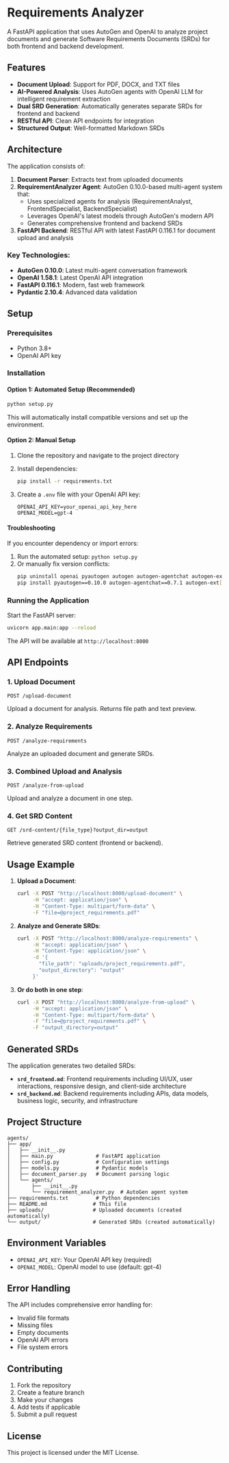 # Requirements Analyzer

A FastAPI application that uses AutoGen and OpenAI to analyze project documents and generate Software Requirements Documents (SRDs) for both frontend and backend development.

## Features

- **Document Upload**: Support for PDF, DOCX, and TXT files
- **AI-Powered Analysis**: Uses AutoGen agents with OpenAI LLM for intelligent requirement extraction
- **Dual SRD Generation**: Automatically generates separate SRDs for frontend and backend
- **RESTful API**: Clean API endpoints for integration
- **Structured Output**: Well-formatted Markdown SRDs

## Architecture

The application consists of:

1. **Document Parser**: Extracts text from uploaded documents
2. **RequirementAnalyzer Agent**: AutoGen 0.10.0-based multi-agent system that:
   - Uses specialized agents for analysis (RequirementAnalyst, FrontendSpecialist, BackendSpecialist)
   - Leverages OpenAI's latest models through AutoGen's modern API
   - Generates comprehensive frontend and backend SRDs
3. **FastAPI Backend**: RESTful API with latest FastAPI 0.116.1 for document upload and analysis

### Key Technologies:
- **AutoGen 0.10.0**: Latest multi-agent conversation framework
- **OpenAI 1.58.1**: Latest OpenAI API integration
- **FastAPI 0.116.1**: Modern, fast web framework
- **Pydantic 2.10.4**: Advanced data validation

## Setup

### Prerequisites

- Python 3.8+
- OpenAI API key

### Installation

#### Option 1: Automated Setup (Recommended)
```bash
python setup.py
```
This will automatically install compatible versions and set up the environment.

#### Option 2: Manual Setup
1. Clone the repository and navigate to the project directory
2. Install dependencies:
   ```bash
   pip install -r requirements.txt
   ```

3. Create a `.env` file with your OpenAI API key:
   ```
   OPENAI_API_KEY=your_openai_api_key_here
   OPENAI_MODEL=gpt-4
   ```

#### Troubleshooting
If you encounter dependency or import errors:
1. Run the automated setup: `python setup.py`
2. Or manually fix version conflicts:
   ```bash
   pip uninstall openai pyautogen autogen autogen-agentchat autogen-ext
   pip install pyautogen==0.10.0 autogen-agentchat==0.7.1 autogen-ext[openai]==0.7.1 openai==1.58.1
   ```

### Running the Application

Start the FastAPI server:
```bash
uvicorn app.main:app --reload
```

The API will be available at `http://localhost:8000`

## API Endpoints

### 1. Upload Document
```http
POST /upload-document
```
Upload a document for analysis. Returns file path and text preview.

### 2. Analyze Requirements
```http
POST /analyze-requirements
```
Analyze an uploaded document and generate SRDs.

### 3. Combined Upload and Analysis
```http
POST /analyze-from-upload
```
Upload and analyze a document in one step.

### 4. Get SRD Content
```http
GET /srd-content/{file_type}?output_dir=output
```
Retrieve generated SRD content (frontend or backend).

## Usage Example

1. **Upload a Document**:
   ```bash
   curl -X POST "http://localhost:8000/upload-document" \
        -H "accept: application/json" \
        -H "Content-Type: multipart/form-data" \
        -F "file=@project_requirements.pdf"
   ```

2. **Analyze and Generate SRDs**:
   ```bash
   curl -X POST "http://localhost:8000/analyze-requirements" \
        -H "accept: application/json" \
        -H "Content-Type: application/json" \
        -d '{
          "file_path": "uploads/project_requirements.pdf",
          "output_directory": "output"
        }'
   ```

3. **Or do both in one step**:
   ```bash
   curl -X POST "http://localhost:8000/analyze-from-upload" \
        -H "accept: application/json" \
        -H "Content-Type: multipart/form-data" \
        -F "file=@project_requirements.pdf" \
        -F "output_directory=output"
   ```

## Generated SRDs

The application generates two detailed SRDs:

- **`srd_frontend.md`**: Frontend requirements including UI/UX, user interactions, responsive design, and client-side architecture
- **`srd_backend.md`**: Backend requirements including APIs, data models, business logic, security, and infrastructure

## Project Structure

```
agents/
├── app/
│   ├── __init__.py
│   ├── main.py              # FastAPI application
│   ├── config.py            # Configuration settings
│   ├── models.py            # Pydantic models
│   ├── document_parser.py   # Document parsing logic
│   └── agents/
│       ├── __init__.py
│       └── requirement_analyzer.py  # AutoGen agent system
├── requirements.txt         # Python dependencies
├── README.md               # This file
├── uploads/                # Uploaded documents (created automatically)
└── output/                 # Generated SRDs (created automatically)
```

## Environment Variables

- `OPENAI_API_KEY`: Your OpenAI API key (required)
- `OPENAI_MODEL`: OpenAI model to use (default: gpt-4)

## Error Handling

The API includes comprehensive error handling for:
- Invalid file formats
- Missing files
- Empty documents
- OpenAI API errors
- File system errors

## Contributing

1. Fork the repository
2. Create a feature branch
3. Make your changes
4. Add tests if applicable
5. Submit a pull request

## License

This project is licensed under the MIT License.